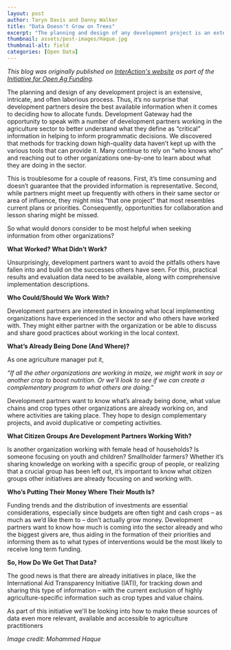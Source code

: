 ```yaml
---
layout: post
author: Taryn Davis and Danny Walker
title: "Data Doesn't Grow on Trees"
excerpt: "The planning and design of any development project is an extensive, intricate, and often laborious process. Thus..."
thumbnail: assets/post-images/Haque.jpg
thumbnail-alt: field
categories: [Open Data]
---
```


*This blog was originally published on [InterAction's website](https://www.interaction.org/newsroom/blog/%E2%80%9Cdata-doesn%E2%80%99t-grow-trees%E2%80%9D-and-other-insights-agriculture-data-needs-among-development) as part of the [Initiative for Open Ag Funding](https://www.interaction.org/project/open-ag-funding/overview).*

The planning and design of any development project is an extensive, intricate, and often laborious process. Thus, it’s no surprise that development partners desire the best available information when it comes to deciding how to allocate funds. Development Gateway had the opportunity to speak with a number of development partners working in the agriculture sector to better understand what they define as “critical” information  in helping to inform programmatic decisions.  We discovered that methods for tracking down high-quality data haven’t kept up with the various tools that can provide it. Many continue to rely on “who knows who” and reaching out to other organizations one-by-one to learn about what they are doing in the sector.

This is troublesome for a couple of reasons. First, it’s time consuming and doesn’t guarantee that the provided information is representative. Second, while partners might meet up frequently with others in their same sector or area of influence, they might miss “that one project” that most resembles current plans or priorities. Consequently, opportunities for collaboration and lesson sharing might be missed.

So what would donors consider to be most helpful when seeking information from other organizations?

**What Worked? What Didn’t Work?**

Unsurprisingly, development partners want to avoid the pitfalls others have fallen into and build on the successes others have seen. For this, practical results and evaluation data need to be available, along with comprehensive implementation descriptions.

**Who Could/Should We Work With?**

Development partners are interested in knowing what local implementing organizations have experienced in the sector and who others have worked with. They might either partner with the organization or be able to discuss and share good practices about working in the local context.

**What’s Already Being Done (And Where)?**

As one agriculture manager put it,

*“If all the other organizations are working in maize, we might work in soy or another crop to boost nutrition. Or we’ll look to see if we can create a complementary program to what others are doing.”*

Development partners want to know what’s already being done, what value chains and crop types other organizations are already working on, and where activities are taking place. They hope to design complementary projects, and avoid duplicative or competing activities.

**What Citizen Groups Are Development Partners Working With?**

Is another organization working with female head of households? Is someone focusing on youth and children? Smallholder farmers? Whether it’s sharing knowledge on working with a specific group of people, or realizing that a crucial group has been left out, it’s important to know what citizen groups other initiatives are already focusing on and working with.

**Who’s Putting Their Money Where Their Mouth Is?**

Funding trends and the distribution of investments are essential considerations, especially since budgets are often tight and cash crops – as much as we’d like them to – don’t actually grow money. Development partners want to know how much is coming into the sector already and who the biggest givers are, thus aiding in the formation of their priorities and informing them as to what types of interventions would be the most likely to receive long term funding.

**So, How Do We Get That Data?**

The good news is that there are already initiatives in place, like the International Aid Transparency Initiative (IATI), for tracking down and sharing this type of information – with the current exclusion of highly agriculture-specific information such as crop types and value chains.

As part of this initiative we'll be looking into how to make these sources of data even more relevant, available and accessible to agriculture practitioners

*Image credit: Mohammed Haque*

